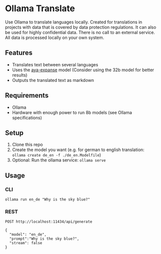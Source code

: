 # Ollama Translate

Use Ollama to translate languages locally. Created for translations in projects with data that is covered by data protection regulations. It can also be used for highly confidential data. There is no call to an external service. All data is processed locally on your own system.

## Features

- Translates text between several languages
- Uses the [aya-expanse](https://ollama.com/library/aya-expanse:8b) model (Consider using the 32b model for better results)
- Outputs the translated text as markdown

## Requirements

- Ollama
- Hardware with enough power to run 8b models (see Ollama specifications)

## Setup

1. Clone this repo
2. Create the model you want (e.g. for german to english translation: `ollama create de_en -f ./de_en.Modelfile`)
3. Optional: Run the ollama service: `ollama serve`

## Usage

### CLI

`ollama run en_de "Why is the sky blue?"`

### REST

```
POST http://localhost:11434/api/generate

{
  "model": "en_de",
  "prompt":"Why is the sky blue?",
  "stream": false
}
```